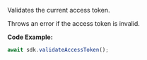 Validates the current access token.

Throws an error if the access token is invalid.

**Code Example:**

```typescript
await sdk.validateAccessToken();
```
